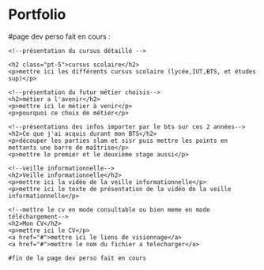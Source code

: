 # Portfolio

#page dev perso fait en cours :

<div>
    <?php include('hf/header.php')  ?>
    </div>

    <!--présentation du cursus détaillé -->

    <h2 class="pt-5">cursus scolaire</h2>
    <p>mettre ici les différents cursus scolaire (lycée,IUT,BTS, et études sup)</p>

    <!--présentation du futur métier choisis-->
    <h2>métier a l'avenir</h2>
    <p>mettre ici le métier à venir</p>
    <p>pourquoi ce choix de métier</p>

    <!--présentations des infos importer par le bts sur ces 2 années-->
    <h2>Ce que j'ai acquis durant mon BTS</h2>
    <p>découper les parties slam et sisr puis mettre les points en mettants une barre de maîtrise</p>
    <p>mettre le premier et le deuxième stage aussi</p>
    
    <!--veille informationnelle-->
    <h2>Veille informationnelle</h2>
    <p>mettre ici la vidéo de la veille informationnelle</p>
    <p>mettre ici le texte de présentation de la vidéo de la veille informationnelle</p>

    <!--mettre le cv en mode consultable ou bien meme en mode téléchargement-->
    <h2>Mon CV</h2>
    <p>mettre ici le CV</p>
    <a href="#">mettre ici le liens de visionnage</a>
    <a href="#">mettre le nom du fichier a telecharger</a>
    
    #fin de la page dev perso fait en cours
